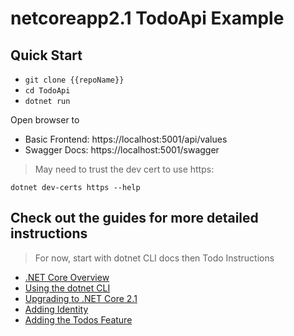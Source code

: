 # netcoreapp2.1 TodoApi Example

## Quick Start

- `git clone {{repoName}}`
- `cd TodoApi`
- `dotnet run`

Open browser to

- Basic Frontend: https://localhost:5001/api/values
- Swagger Docs: https://localhost:5001/swagger

> May need to trust the dev cert to use https:

```console
dotnet dev-certs https --help
```

## Check out the guides for more detailed instructions

> For now, start with dotnet CLI docs then Todo Instructions

- [.NET Core Overview](\docs\dotnetCoreOverview.md)
- [Using the dotnet CLI](\docs\dotnetCli.md)
- [Upgrading to .NET Core 2.1](\docs\dotnetCore2.1.md)
- [Adding Identity](\docs\IdentityInstructions.md)
- [Adding the Todos Feature](\docs\TodoInstructions.md)
